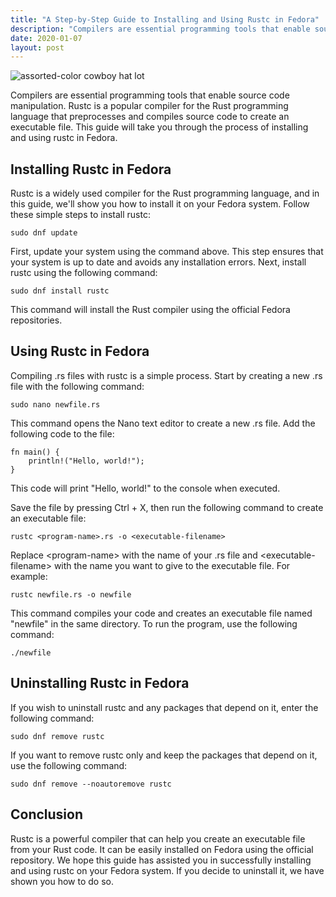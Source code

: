 ```yaml
---
title: "A Step-by-Step Guide to Installing and Using Rustc in Fedora"
description: "Compilers are essential programming tools that enable source code manipulation. Rustc is a popular compiler for the Rust programming language that preprocesses and compiles source code to create an executable file. This guide will take you through the process of installing and using rustc in Fedora."
date: 2020-01-07
layout: post
---
```


<article>
  <img alt="assorted-color cowboy hat lot" src="https://images.unsplash.com/photo-1529958030586-3aae4ca485ff?crop=entropy&amp;cs=tinysrgb&amp;fit=max&amp;fm=jpg&amp;ixid=Mnw0NDU0NTZ8MHwxfHNlYXJjaHwxfHxBJTIwU3RlcC1ieS1TdGVwJTIwR3VpZGUlMjB0byUyMEluc3RhbGxpbmclMjBhbmQlMjBVc2luZyUyMFJ1c3RjJTIwaW4lMjBGZWRvcmF8ZW58MHwwfHx8MTY4MzY2MDkwMg&amp;ixlib=rb-4.0.3&amp;q=80&amp;w=1080"/>
  <p>Compilers are essential programming tools that enable source code manipulation. Rustc is a popular compiler for the Rust programming language that preprocesses and compiles source code to create an executable file. This guide will take you through the process of installing and using rustc in Fedora.</p>
  <h2>Installing Rustc in Fedora</h2>
  <p>Rustc is a widely used compiler for the Rust programming language, and in this guide, we'll show you how to install it on your Fedora system. Follow these simple steps to install rustc:</p>
  <pre><code>sudo dnf update</code></pre>
  <p>First, update your system using the command above. This step ensures that your system is up to date and avoids any installation errors. Next, install rustc using the following command:</p>
  <pre><code>sudo dnf install rustc</code></pre>
  <p>This command will install the Rust compiler using the official Fedora repositories.</p>
  <h2>Using Rustc in Fedora</h2>
  <p>Compiling .rs files with rustc is a simple process. Start by creating a new .rs file with the following command:</p>
  <pre><code>sudo nano newfile.rs</code></pre>
  <p>This command opens the Nano text editor to create a new .rs file. Add the following code to the file:</p>
  <pre><code>fn main() {
    println!("Hello, world!");
}</code></pre>
  <p>This code will print "Hello, world!" to the console when executed.</p>
  <p>Save the file by pressing Ctrl + X, then run the following command to create an executable file:</p>
  <pre><code>rustc &lt;program-name&gt;.rs -o &lt;executable-filename&gt;</code></pre>
  <p>Replace &lt;program-name&gt; with the name of your .rs file and &lt;executable-filename&gt; with the name you want to give to the executable file. For example:</p>
  <pre><code>rustc newfile.rs -o newfile</code></pre>
  <p>This command compiles your code and creates an executable file named "newfile" in the same directory. To run the program, use the following command:</p>
  <pre><code>./newfile</code></pre>
  <h2>Uninstalling Rustc in Fedora</h2>
  <p>If you wish to uninstall rustc and any packages that depend on it, enter the following command:</p>
  <pre><code>sudo dnf remove rustc</code></pre>
  <p>If you want to remove rustc only and keep the packages that depend on it, use the following command:</p>
  <pre><code>sudo dnf remove --noautoremove rustc</code></pre>
  <h2>Conclusion</h2>
  <p>Rustc is a powerful compiler that can help you create an executable file from your Rust code. It can be easily installed on Fedora using the official repository. We hope this guide has assisted you in successfully installing and using rustc on your Fedora system. If you decide to uninstall it, we have shown you how to do so.</p>
</article>